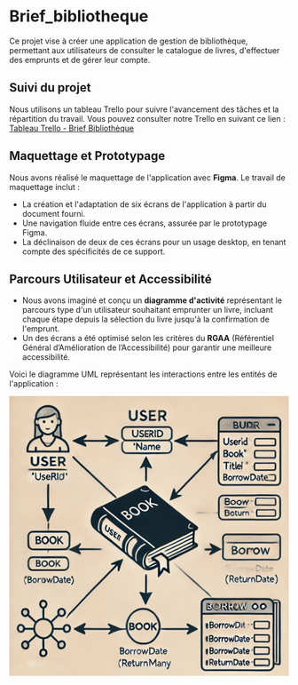 # Brief_bibliotheque


Ce projet vise à créer une application de gestion de bibliothèque, permettant aux utilisateurs de consulter le catalogue de livres, d'effectuer des emprunts et de gérer leur compte.

## Suivi du projet

Nous utilisons un tableau Trello pour suivre l'avancement des tâches et la répartition du travail. Vous pouvez consulter notre Trello en suivant ce lien : [Tableau Trello - Brief Bibliothèque](https://trello.com/b/kLo96FMp/brief-biblioth%C3%A8que)

## Maquettage et Prototypage

Nous avons réalisé le maquettage de l'application avec **Figma**. Le travail de maquettage inclut :
- La création et l'adaptation de six écrans de l'application à partir du document fourni.
- Une navigation fluide entre ces écrans, assurée par le prototypage Figma.
- La déclinaison de deux de ces écrans pour un usage desktop, en tenant compte des spécificités de ce support.

## Parcours Utilisateur et Accessibilité

- Nous avons imaginé et conçu un **diagramme d'activité** représentant le parcours type d'un utilisateur souhaitant emprunter un livre, incluant chaque étape depuis la sélection du livre jusqu'à la confirmation de l'emprunt.
- Un des écrans a été optimisé selon les critères du **RGAA** (Référentiel Général d’Amélioration de l’Accessibilité) pour garantir une meilleure accessibilité.


Voici le diagramme UML représentant les interactions entre les entités de l'application :

![Diagramme UML](./img/diagramme_uml.png)
